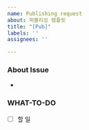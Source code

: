 ```yaml
---
name: Publishing request
about: 퍼블리싱 템플릿
title: "[Pub]"
labels: ''
assignees: ''

---
```


### About Issue
<!-- 어떤 기능을 구현할 것인가 -->
- 

### WHAT-TO-DO
<!-- 진행할 작업을 나열하며 할 일을 정확히 파악합니다. -->
- [ ] 할 일
